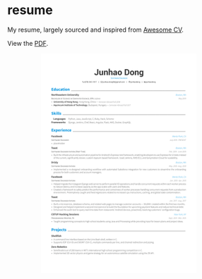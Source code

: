 # resume
My resume, largely sourced and inspired from [Awesome CV](https://github.com/posquit0/Awesome-CV).

View the [PDF](https://docs.google.com/viewer?url=https://raw.githubusercontent.com/gokuldroid/resume/master/resume.pdf).

<div align="center">
  <img alt="Résumé" src="https://raw.githubusercontent.com/gokuldroid/resume/master/resume.png" width="70%" />
</div>
